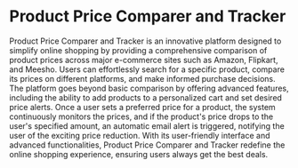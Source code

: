 # Product Price Comparer and Tracker

Product Price Comparer and Tracker is an innovative platform designed to simplify online shopping by providing a comprehensive comparison of product prices across major e-commerce sites such as Amazon, Flipkart, and Meesho. Users can effortlessly search for a specific product, compare its prices on different platforms, and make informed purchase decisions. The platform goes beyond basic comparison by offering advanced features, including the ability to add products to a personalized cart and set desired price alerts. Once a user sets a preferred price for a product, the system continuously monitors the prices, and if the product's price drops to the user's specified amount, an automatic email alert is triggered, notifying the user of the exciting price reduction. With its user-friendly interface and advanced functionalities, Product Price Comparer and Tracker redefine the online shopping experience, ensuring users always get the best deals.
